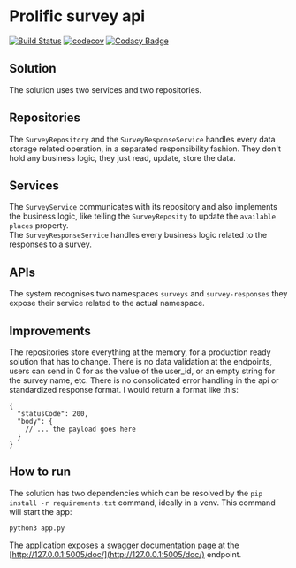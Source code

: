 # Prolific survey api 

[![Build Status](https://travis-ci.org/dev-11/prolific-surveys-api.svg?branch=master)](https://travis-ci.org/dev-11/prolific-surveys-api)
[![codecov](https://codecov.io/gh/dev-11/prolific-surveys-api/branch/master/graph/badge.svg)](https://codecov.io/gh/dev-11/prolific-surveys-api)
[![Codacy Badge](https://api.codacy.com/project/badge/Grade/0971683aad8c4d898d2c11f45e1768b8)](https://www.codacy.com/manual/dev-11/prolific-surveys-api?utm_source=github.com&amp;utm_medium=referral&amp;utm_content=dev-11/prolific-surveys-api&amp;utm_campaign=Badge_Grade)

## Solution

The solution uses two services and two repositories.

## Repositories

The `SurveyRepository` and the `SurveyResponseService` handles every data storage related operation, in a separated responsibility fashion. They don't hold any business logic, they just read, update, store the data.  

## Services

The `SurveyService` communicates with its repository and also implements the business logic, like telling the `SurveyReposity` to update the `available places` property.  
The `SurveyResponseService` handles every business logic related to the responses to a survey.

## APIs

The system recognises two namespaces `surveys` and `survey-responses` they expose their service related to the actual namespace.

## Improvements

The repositories store everything at the memory, for a production ready solution that has to change. 
There is no data validation at the endpoints, users can send in 0 for as the value of the user_id, or an empty string for the survey name, etc.
There is no consolidated error handling in the api or standardized response format. I would return a format like this:
```json5
{
  "statusCode": 200,
  "body": {
    // ... the payload goes here
  }
}
```

## How to run

The solution has two dependencies which can be resolved by the `pip install -r requirements.txt` command, ideally in a venv.
This command will start the app:
```bash
python3 app.py
```

The application exposes a swagger documentation page at the [http://127.0.0.1:5005/doc/](http://127.0.0.1:5005/doc/) endpoint.
